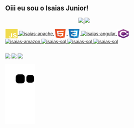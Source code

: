 ## Oiii eu sou o Isaias Junior!
<div align="center">
  <a href="https://github.com/B4rry4ll3n">
  <img height="180em" src="https://github-readme-stats.vercel.app/api?username=B4rry4ll3n&show_icons=true&theme=dark&include_all_commits=true&count_private=true"/>
  <img height="180em" src="https://github-readme-stats.vercel.app/api/top-langs/?username=B4rry4ll3n&layout=compact&langs_count=7&theme=dark"/>
</div>
<div style="display: inline_block"><br>
  <img align="center" alt="isaias-Js" height="30" width="40" src="https://raw.githubusercontent.com/devicons/devicon/master/icons/javascript/javascript-plain.svg">
  <img align="center" alt="isaias-apache" height="30" width="40" src="https://cdn.jsdelivr.net/gh/devicons/devicon/icons/apache/apache-original-wordmark.svg">
  <img align="center" alt="isaias-HTML" height="30" width="40" src="https://raw.githubusercontent.com/devicons/devicon/master/icons/html5/html5-original.svg">
  <img align="center" alt="isaias-CSS" height="30" width="40" src="https://raw.githubusercontent.com/devicons/devicon/master/icons/css3/css3-original.svg">
  <img align="center" alt="isaias-angular" height="30" width="40" src="https://cdn.jsdelivr.net/gh/devicons/devicon/icons/angularjs/angularjs-original.svg">
  <img align="center" alt="isaias-Csharp" height="30" width="40" src="https://raw.githubusercontent.com/devicons/devicon/master/icons/csharp/csharp-original.svg">
  <img align="center" alt="isaias-amazon" height="30" width="40" src="https://cdn.jsdelivr.net/gh/devicons/devicon/icons/amazonwebservices/amazonwebservices-original-wordmark.svg" />
 <img align="center" alt="isaias-sql" height="30" width="40" src="https://cdn.jsdelivr.net/gh/devicons/devicon/icons/mysql/mysql-original-wordmark.svg" />
  <img align="center" alt="isaias-sql" height="30" width="40" src="https://cdn.jsdelivr.net/gh/devicons/devicon/icons/java/java-original-wordmark.svg" />
  <img align="center" alt="isaias-sql" height="30" width="40" src="https://cdn.jsdelivr.net/gh/devicons/devicon/icons/git/git-original-wordmark.svg" />
                 
</div>
  
  ##
 
<div> 

  <a href="https://instagram.com/isaias_barry1" target="_blank"><img src="https://img.shields.io/badge/-Instagram-%23E4405F?style=for-the-badge&logo=instagram&logoColor=white" target="_blank"></a>
  <a href = "isaiasbarry1998@gmail.com"><img src="https://img.shields.io/badge/-Gmail-%23333?style=for-the-badge&logo=gmail&logoColor=white" target="_blank"></a>
  <a href="https://www.linkedin.com/in/isaiasjunior99905" target="_blank"><img src="https://img.shields.io/badge/-LinkedIn-%230077B5?style=for-the-badge&logo=linkedin&logoColor=white" target="_blank"></a> 
 
  ![Snake animation](https://github.com/B4rry4ll3n/b4rry4ll3n/blob/output/github-contribution-grid-snake.svg)
 
</div>

